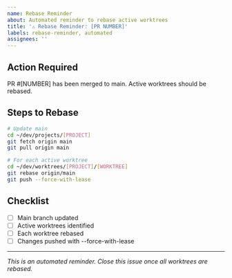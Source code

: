 ```yaml
---
name: Rebase Reminder
about: Automated reminder to rebase active worktrees
title: '⚠️ Rebase Reminder: [PR NUMBER]'
labels: rebase-reminder, automated
assignees: ''
---
```


## Action Required
PR #[NUMBER] has been merged to main. Active worktrees should be rebased.

## Steps to Rebase

```bash
# Update main
cd ~/dev/projects/[PROJECT]
git fetch origin main
git pull origin main

# For each active worktree
cd ~/dev/worktrees/[PROJECT]/[WORKTREE]
git rebase origin/main
git push --force-with-lease
```

## Checklist
- [ ] Main branch updated
- [ ] Active worktrees identified
- [ ] Each worktree rebased
- [ ] Changes pushed with --force-with-lease

---
*This is an automated reminder. Close this issue once all worktrees are rebased.*

